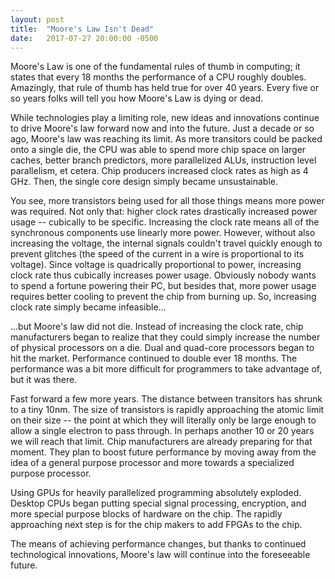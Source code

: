 ```yaml
---
layout: post
title:  "Moore's Law Isn't Dead"
date:   2017-07-27 20:00:00 -0500
---
```


Moore's Law is one of the fundamental rules of thumb in computing; it states 
that every 18 months the performance of a CPU roughly doubles. Amazingly, that
rule of thumb has held true for over 40 years. Every five or so
years folks will tell you how Moore's Law is dying or dead. 

While technologies play a limiting role, new ideas and innovations continue
to drive Moore's law forward now and into the future. Just a decade or so ago,
Moore's law was reaching its limit. As more transitors could be packed onto a
single die, the CPU was able to spend more chip space on larger caches, better
branch predictors, more parallelized ALUs, instruction level parallelism, et cetera. 
Chip producers increased clock rates as high as 4 GHz. Then, the single core 
design simply became unsustainable. 

You see, more transistors being used for all those things means more power was 
required. Not only that: higher clock rates drastically increased power usage --
cubically to be specific. Increasing the clock rate means all of the 
synchronous components use linearly more power. However, without also 
increasing the voltage, the internal signals couldn't travel quickly enough
to prevent glitches (the speed of the current in a wire is proportional to its voltage).
Since voltage is quadrically proportional to power, increasing clock rate 
thus cubically increases power usage. Obviously nobody wants to spend a fortune 
powering their PC, but besides that, more power usage requires better cooling 
to prevent the chip from burning up. So, increasing clock rate simply became infeasible...

...but Moore's law did not die. Instead of increasing the clock rate, chip 
manufacturers began to realize that they could simply increase the number of 
physical processors on a die. Dual and quad-core processors began to hit the
market. Performance continued to double ever 18 months. The performance was a bit
more difficult for programmers to take advantage of, but it was there. 

Fast forward a few more years. The distance between transitors has shrunk to a tiny
10nm. The size of transistors is rapidly approaching the atomic limit on their size --
the point at which they will literally only be large enough to allow a single 
electron to pass through. In perhaps another 10 or 20 years we will reach that limit. 
Chip manufacturers are already preparing for that moment. They plan to boost future
performance by moving away from the idea of a general purpose processor and more 
towards a specialized purpose processor. 

Using GPUs for heavily parallelized programming absolutely exploded. Desktop CPUs
began putting special signal processing, encryption, and more special purpose
blocks of hardware on the chip. The rapidly approaching next step
is for the chip makers to add FPGAs to the chip. 

The means of achieving performance changes, but thanks to continued technological
innovations, Moore's law will continue into the foreseeable future. 
